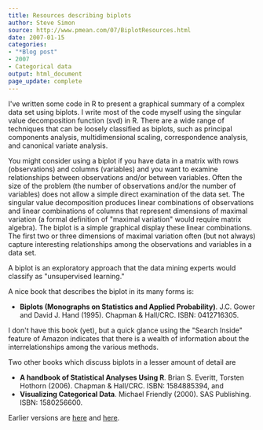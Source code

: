 ```yaml
---
title: Resources describing biplots
author: Steve Simon
source: http://www.pmean.com/07/BiplotResources.html
date: 2007-01-15
categories:
- "*Blog post"
- 2007
- Categorical data 
output: html_document
page_update: complete
---
```


I've written some code in R to present a graphical summary of a complex data set using biplots. I write most of the code myself using the singular value decomposition function (svd) in R. There are a wide range of techniques that can be loosely classified as biplots, such as principal components analysis, multidimensional scaling, correspondence analysis, and canonical variate analysis.

You might consider using a biplot if you have data in a matrix with rows (observations) and columns (variables) and you want to examine relationships between observations and/or between variables. Often the size of the problem (the number of observations and/or the number of variables) does not allow a simple direct examination of the data set. The singular value decomposition produces linear combinations of observations and linear combinations of columns that represent dimensions of maximal variation (a formal definition of "maximal variation" would require matrix algebra). The biplot is a simple graphical display these linear combinations. The first two or three dimensions of maximal variation often (but not always) capture interesting relationships among the observations and variables in a data set.

A biplot is an exploratory approach that the data mining experts would classify as "unsupervised learning."

A nice book that describes the biplot in its many forms is:

+ **Biplots (Monographs on Statistics and Applied Probability)**. J.C. Gower and David J. Hand (1995). Chapman & Hall/CRC. ISBN: 0412716305.

I don't have this book (yet), but a quick glance using the "Search Inside" feature of Amazon indicates that there is a wealth of information about the interrelationships among the various methods.

Two other books which discuss biplots in a lesser amount of detail are

+ **A handbook of Statistical Analyses Using R**. Brian S. Everitt, Torsten Hothorn (2006). Chapman & Hall/CRC. ISBN: 1584885394, and
+ **Visualizing Categorical Data**. Michael Friendly (2000). SAS Publishing. ISBN: 1580256600.

Earlier versions are [here][sim1] and [here][sim2].

[sim1]: http://www.pmean.com/07/BiplotResources.html
[sim2]: http://new.pmean.com/biplot-resources/
